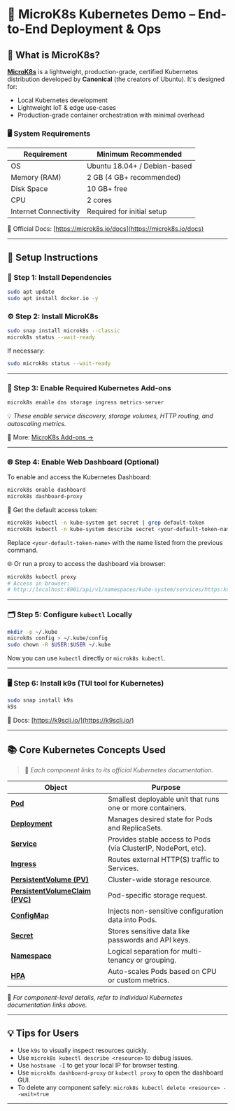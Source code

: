 # 🌱 MicroK8s Kubernetes Demo – End-to-End Deployment & Ops

## 🚀 What is MicroK8s?

[**MicroK8s**](https://microk8s.io) is a lightweight, production-grade, certified Kubernetes distribution developed by **Canonical** (the creators of Ubuntu). It's designed for:

* Local Kubernetes development
* Lightweight IoT & edge use-cases
* Production-grade container orchestration with minimal overhead

### 🖥️ System Requirements

| Requirement           | Minimum Recommended          |
| --------------------- | ---------------------------- |
| OS                    | Ubuntu 18.04+ / Debian-based |
| Memory (RAM)          | 2 GB (4 GB+ recommended)     |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
| Disk Space            | 10 GB+ free                  |
| CPU                   | 2 cores                      |
| Internet Connectivity | Required for initial setup   |

📖 Official Docs: [https://microk8s.io/docs](https://microk8s.io/docs)

---

## 🧰 Setup Instructions

### 🔧 Step 1: Install Dependencies

```bash
sudo apt update
sudo apt install docker.io -y
```

### ⚙️ Step 2: Install MicroK8s

```bash
sudo snap install microk8s --classic
microk8s status --wait-ready
```

If necessary:

```bash
sudo microk8s status --wait-ready
```

---

### 🧩 Step 3: Enable Required Kubernetes Add-ons

```bash
microk8s enable dns storage ingress metrics-server
```

💡 *These enable service discovery, storage volumes, HTTP routing, and autoscaling metrics.*

📖 More: [MicroK8s Add-ons →](https://microk8s.io/docs/addons)

---

### 🌐 Step 4: Enable Web Dashboard (Optional)

To enable and access the Kubernetes Dashboard:

```bash
microk8s enable dashboard
microk8s dashboard-proxy
```

🔐 Get the default access token:

```bash
microk8s kubectl -n kube-system get secret | grep default-token
microk8s kubectl -n kube-system describe secret <your-default-token-name>
```

Replace `<your-default-token-name>` with the name listed from the previous command.

🌐 Or run a proxy to access the dashboard via browser:

```bash
microk8s kubectl proxy
# Access in browser:
# http://localhost:8001/api/v1/namespaces/kube-system/services/https:kubernetes-dashboard:/proxy/
```

---

### 🗂️ Step 5: Configure `kubectl` Locally

```bash
mkdir -p ~/.kube
microk8s config > ~/.kube/config
sudo chown -R $USER:$USER ~/.kube
```

Now you can use `kubectl` directly or `microk8s kubectl`.

---

### 🖥️ Step 6: Install k9s (TUI tool for Kubernetes)

```bash
sudo snap install k9s
k9s
```

📖 Docs: [https://k9scli.io/](https://k9scli.io/)

---

## 📚 Core Kubernetes Concepts Used

> 📘 *Each component links to its official Kubernetes documentation.*

| Object                                                                                                                    | Purpose                                                        |
| ------------------------------------------------------------------------------------------------------------------------- | -------------------------------------------------------------- |
| [**Pod**](https://kubernetes.io/docs/concepts/workloads/pods/)                                                            | Smallest deployable unit that runs one or more containers.     |
| [**Deployment**](https://kubernetes.io/docs/concepts/workloads/controllers/deployment/)                                   | Manages desired state for Pods and ReplicaSets.                |
| [**Service**](https://kubernetes.io/docs/concepts/services-networking/service/)                                           | Provides stable access to Pods (via ClusterIP, NodePort, etc). |
| [**Ingress**](https://kubernetes.io/docs/concepts/services-networking/ingress/)                                           | Routes external HTTP(S) traffic to Services.                   |
| [**PersistentVolume (PV)**](https://kubernetes.io/docs/concepts/storage/persistent-volumes/)                              | Cluster-wide storage resource.                                 |
| [**PersistentVolumeClaim (PVC)**](https://kubernetes.io/docs/concepts/storage/persistent-volumes/#persistentvolumeclaims) | Pod-specific storage request.                                  |
| [**ConfigMap**](https://kubernetes.io/docs/concepts/configuration/configmap/)                                             | Injects non-sensitive configuration data into Pods.            |
| [**Secret**](https://kubernetes.io/docs/concepts/configuration/secret/)                                                   | Stores sensitive data like passwords and API keys.             |
| [**Namespace**](https://kubernetes.io/docs/concepts/overview/working-with-objects/namespaces/)                            | Logical separation for multi-tenancy or grouping.              |
| [**HPA**](https://kubernetes.io/docs/tasks/run-application/horizontal-pod-autoscale/)                                     | Auto-scales Pods based on CPU or custom metrics.               |

📌 *For component-level details, refer to individual Kubernetes documentation links above.*

---

## 💡 Tips for Users

* Use `k9s` to visually inspect resources quickly.
* Use `microk8s kubectl describe <resource>` to debug issues.
* Use `hostname -I` to get your local IP for browser testing.
* Use `microk8s dashboard-proxy` or `kubectl proxy` to open the dashboard GUI.
* To delete any component safely: `microk8s kubectl delete <resource> --wait=true`

---
